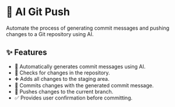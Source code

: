 # 🚀 AI Git Push

Automate the process of generating commit messages and pushing changes to a Git repository using AI.

## ✨ Features

- 🤖 Automatically generates commit messages using AI.
- 🔄 Checks for changes in the repository.
- ➕ Adds all changes to the staging area.
- 📝 Commits changes with the generated commit message.
- 🚀 Pushes changes to the current branch.
- ✅ Provides user confirmation before committing.
